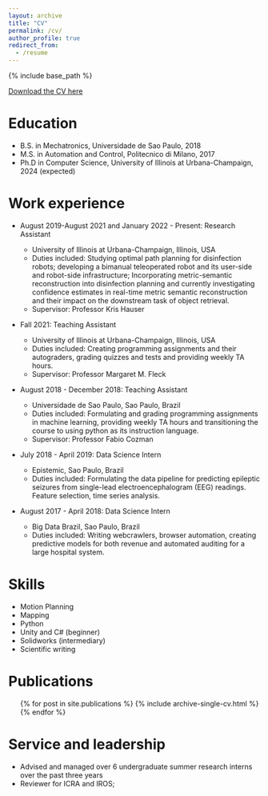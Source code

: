 ```yaml
---
layout: archive
title: "CV"
permalink: /cv/
author_profile: true
redirect_from:
  - /resume
---
```


{% include base_path %}

[Download the CV here](https://joaomcm.github.io/files/Resume-Joao-Marcos-Correia-Marques-2022_11_21.pdf)

Education
======
* B.S. in Mechatronics, Universidade de Sao Paulo, 2018
* M.S. in Automation and Control, Politecnico di Milano, 2017
* Ph.D in Computer Science, University of Illinois at Urbana-Champaign, 2024 (expected)

Work experience
======
* August 2019-August 2021 and January 2022 - Present: Research Assistant
  * University of Illinois at Urbana-Champaign, Illinois, USA
  * Duties included: Studying optimal path planning for disinfection robots; developing a bimanual teleoperated robot and its user-side and robot-side infrastructure; Incorporating metric-semantic reconstruction into disinfection planning and currently investigating confidence estimates in real-time metric semantic reconstruction and their impact on the downstream task of object retrieval. 
  * Supervisor: Professor Kris Hauser

* Fall 2021: Teaching Assistant
  * University of Illinois at Urbana-Champaign, Illinois, USA
  * Duties included: Creating programming assignments and their autograders, grading quizzes and tests and providing weekly TA hours.
  * Supervisor: Professor Margaret M. Fleck

* August 2018 - December 2018: Teaching Assistant
  * Universidade de Sao Paulo, Sao Paulo, Brazil
  * Duties included: Formulating and grading programming assignments in machine learning, providing weekly TA hours and transitioning the course to using python as its instruction language.
  * Supervisor: Professor Fabio Cozman

* July 2018 - April 2019: Data Science Intern
  * Epistemic, Sao Paulo, Brazil
  * Duties included: Formulating the data pipeline for predicting epileptic seizures from single-lead electroencephalogram (EEG) readings. Feature selection, time series analysis. 
  
* August 2017 - April  2018: Data Science Intern
  * Big Data Brazil, Sao Paulo, Brazil
  * Duties included: Writing webcrawlers, browser automation, creating predictive models for both revenue and automated auditing for a large hospital system.

  
Skills
======
* Motion Planning
* Mapping
* Python
* Unity and C# (beginner)
* Solidworks (intermediary)
* Scientific writing

Publications
======
  <ul>{% for post in site.publications %}
    {% include archive-single-cv.html %}
  {% endfor %}</ul>
  
<!-- Talks -->
<!-- ======
  <ul>{% for post in site.talks %}
    {% include archive-single-talk-cv.html %}
  {% endfor %}</ul>
   -->
<!-- Teaching
======
  <ul>{% for post in site.teaching %}
    {% include archive-single-cv.html %}
  {% endfor %}</ul> -->
  
Service and leadership
======
* Advised and managed over 6 undergraduate summer research interns over the past three years
* Reviewer for ICRA and IROS;
